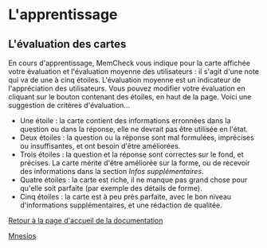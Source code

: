 ﻿# L'apprentissage

## L'évaluation des cartes

En cours d'apprentissage, MemCheck vous indique pour la carte affichée votre évaluation et l'évaluation moyenne des utilisateurs : il s'agit d'une note qui va de une à cinq étoiles. L'évaluation moyenne est un indicateur de l'appréciation des utilisateurs.
Vous pouvez modifier votre évaluation en cliquant sur le bouton contenant des étoiles, en haut de la page.
Voici une suggestion de critères d'évaluation...
- Une étoile : la carte contient des informations erronnées dans la question ou dans la réponse, elle ne devrait pas être utilisée en l'état.
- Deux étoiles : la question ou la réponse sont mal formulées, imprécises ou insuffisantes, et ont besoin d'être améliorées.
- Trois étoiles : la question et la réponse sont correctes sur le fond, et précises. La carte mérite d'être améliorée sur la forme, ou de recevoir des informations dans la section _Infos supplémentaires_.
- Quatre étoiles : la carte est riche, il ne manque pas grand chose pour qu'elle soit parfaite (par exemple des détails de forme).
- Cinq étoiles : la carte est à peu près parfaite, avec le bon niveau d'informations supplémentaires, et une rédaction de qualitée.


[Retour à la page d'accueil de la documentation](/)

[Mnesios](https://www.mnesios.com/)
